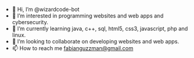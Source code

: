 - 👋 Hi, I’m @wizardcode-bot
- 👀 I’m interested in programming websites and web apps and cybersecurity.
- 🌱 I’m currently learning java, c++, sql, html5, css3, javascript, php and linux.
- 💞️ I’m looking to collaborate on developing websites and web apps.
- 📫 How to reach me fabianguzzman@gmail.com

<!---
wizardcode-bot/wizardcode-bot is a ✨ special ✨ repository because its `README.md` (this file) appears on your GitHub profile.
You can click the Preview link to take a look at your changes.
--->
